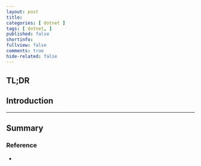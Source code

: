 ```yaml
---
layout: post
title: 
categories: [ dotnet ]
tags: [ dotnet, ]
published: false
shortinfo: 
fullview: false
comments: true
hide-related: false
---
```


## TL;DR


## Introduction

---

## Summary

### Reference

* 
